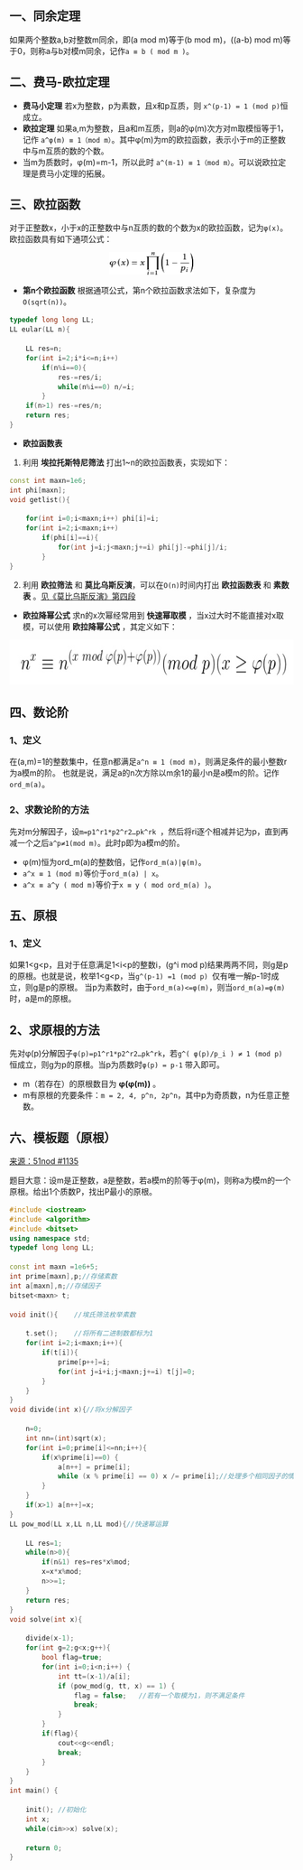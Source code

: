 ##  一、同余定理
如果两个整数a,b对整数m同余，即(a mod m)等于(b mod m)，((a-b) mod m)等于0，则称a与b对模m同余，记作`a ≡ b ( mod m )`。

## 二、费马-欧拉定理
* **费马小定理** 若x为整数，p为素数，且x和p互质，则 `x^(p-1) = 1 (mod p)`恒成立。
* **欧拉定理** 如果a,m为整数，且a和m互质，则a的φ(m)次方对m取模恒等于1，记作 `a^φ(m) ≡ 1（mod m）`。其中φ(m)为m的欧拉函数，表示小于m的正整数中与m互质的数的个数。
* 当m为质数时，φ(m)=m-1，所以此时 `a^(m-1) ≡ 1（mod m）`。可以说欧拉定理是费马小定理的拓展。

## 三、欧拉函数
对于正整数x，小于x的正整数中与n互质的数的个数为x的欧拉函数，记为`φ(x)`。欧拉函数具有如下通项公式：
<p style="text-align:center"><img src="_image/yuan_1.png"  width="150"  height="40" /></p>

* **第n个欧拉函数**
根据通项公式，第n个欧拉函数求法如下，复杂度为`O(sqrt(n))`。
```c++
typedef long long LL;
LL eular(LL n){

    LL res=n;
    for(int i=2;i*i<=n;i++)
        if(n%i==0){
            res-=res/i;
            while(n%i==0) n/=i;
        }
    if(n>1) res-=res/n;
    return res;
}
```
* **欧拉函数表**

1. 利用 **埃拉托斯特尼筛法** 打出1~n的欧拉函数表，实现如下：
```c++
const int maxn=1e6;
int phi[maxn];
void getlist(){

    for(int i=0;i<maxn;i++) phi[i]=i;
    for(int i=2;i<maxn;i++)
        if(phi[i]==i){
            for(int j=i;j<maxn;j+=i) phi[j]-=phi[j]/i;
        }
}
```
2. 利用 **欧拉筛法** 和 **莫比乌斯反演**，可以在`O(n)`时间内打出 **欧拉函数表** 和 **素数表** 。<a href="https://github.com/KingJoySaiy/R.O.D./blob/master/Number%20Theory/莫比乌斯反演.md">见《莫比乌斯反演》第四段</a>

* **欧拉降幂公式**
求n的x次幂经常用到 **快速幂取模** ，当x过大时不能直接对x取模，可以使用 **欧拉降幂公式** ，其定义如下：
<p style="text-align:center"><img src="_image/yuan_2.jpg"  width="600"  height="80" /></p>



## 四、数论阶
### 1、定义
在(a,m)=1的整数集中，任意n都满足`a^n ≡ 1 (mod m)`，则满足条件的最小整数r为a模m的阶。
也就是说，满足a的n次方除以m余1的最小n是a模m的阶。记作`ord_m(a)`。
### 2、求数论阶的方法
 先对m分解因子，设`m=p1^r1*p2^r2…pk^rk `，然后将ri逐个相减并记为p，直到再减一个之后`a^p≠1(mod m)`。此时p即为a模m的阶。

* φ(m)恒为ord_m(a)的整数倍，记作`ord_m(a)|φ(m)`。
* `a^x ≡ 1 (mod m)`等价于`ord_m(a) | x`。
* `a^x ≡ a^y ( mod m)`等价于`x ≡ y ( mod ord_m(a) )`。 
## 五、原根
### 1、定义
如果1<g<p，且对于任意满足1<i<p的整数i，(g^i mod p)结果两两不同，则g是p的原根。也就是说，枚举1<g<p，当`g^(p-1) =1 (mod p) `仅有唯一解p-1时成立，则g是p的原根。
当p为素数时，由于`ord_m(a)<=φ(m)`，则当`ord_m(a)=φ(m)`时，a是m的原根。
## 2、求原根的方法
先对φ(p)分解因子`φ(p)=p1^r1*p2^r2…pk^rk`，若`g^( φ(p)/p_i ) ≠ 1 (mod p) `恒成立，则g为p的原根。当p为质数时`φ(p) = p-1` 带入即可。
* m（若存在）的原根数目为 **φ(φ(m))** 。
* m有原根的充要条件：`m = 2, 4, p^n, 2p^n`，其中p为奇质数，n为任意正整数。

## 六、模板题（原根）
<a href="https://www.51nod.com/onlineJudge/questionCode.html#!problemId=1135">来源：51nod #1135</a><br>

题目大意：设m是正整数，a是整数，若a模m的阶等于φ(m)，则称a为模m的一个原根。给出1个质数P，找出P最小的原根。
```c++
#include <iostream>
#include <algorithm>
#include <bitset>
using namespace std;
typedef long long LL;

const int maxn =1e6+5;
int prime[maxn],p;//存储素数
int a[maxn],n;//存储因子
bitset<maxn> t;

void init(){    //埃氏筛法枚举素数

    t.set();    //将所有二进制数都标为1
    for(int i=2;i<maxn;i++){
        if(t[i]){
            prime[p++]=i;
            for(int j=i+i;j<maxn;j+=i) t[j]=0;
        }
    }
}
void divide(int x){//将x分解因子

    n=0;
    int nn=(int)sqrt(x);
    for(int i=0;prime[i]<=nn;i++){
        if(x%prime[i]==0) {
            a[n++] = prime[i];
            while (x % prime[i] == 0) x /= prime[i];//处理多个相同因子的情况
        }
    }
    if(x>1) a[n++]=x;
}
LL pow_mod(LL x,LL n,LL mod){//快速幂运算

    LL res=1;
    while(n>0){
        if(n&1) res=res*x%mod;
        x=x*x%mod;
        n>>=1;
    }
    return res;
}
void solve(int x){

    divide(x-1);
    for(int g=2;g<x;g++){
        bool flag=true;
        for(int i=0;i<n;i++) {
            int tt=(x-1)/a[i];
            if (pow_mod(g, tt, x) == 1) {
                flag = false;   //若有一个取模为1，则不满足条件
                break;
            }
        }
        if(flag){
            cout<<g<<endl;
            break;
        }
    }
}
int main() {

    init(); //初始化
    int x;
    while(cin>>x) solve(x);

    return 0;
}
```


